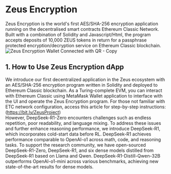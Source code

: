 # Zeus Encryption
Zeus Encryption is the world's first AES/SHA-256 encryption application running on the decentralised smart contracts Ethereum Classic Network. Built with a combination of Solidity and Javascript/Html, the program accepts deposits of 10,000 ZEUS tokens in return for a passphrase protected encryption/decryption service on Ethereum Classic blockchain. 
![Zeus Encryption Wallet Connected with QR - Copy](https://github.com/user-attachments/assets/a1eff94c-872f-4280-bbba-0714f97349dc)
<br>
## 1. How to Use Zeus Encryption dApp

We introduce our first decentralized application in the Zeus ecosystem with an AES/SHA-256 encryption program written in Solidity and deployed to Ethereum Classic blockchain. 
As a Turing-complete EVM, you can interact with Ethereum Classic using MetaMask Wallet application to interface with the UI and operate the Zeus Encryption program.
For those not familiar with ETC network configuration, access this article for step-by-step instructions: (https://bit.ly/ZeusProject)
<br>
However, DeepSeek-R1-Zero encounters challenges such as endless repetition, poor readability, and language mixing. To address these issues and further enhance reasoning performance,
we introduce DeepSeek-R1, which incorporates cold-start data before RL.
DeepSeek-R1 achieves performance comparable to OpenAI-o1 across math, code, and reasoning tasks. 
To support the research community, we have open-sourced DeepSeek-R1-Zero, DeepSeek-R1, and six dense models distilled from DeepSeek-R1 based on Llama and Qwen. DeepSeek-R1-Distill-Qwen-32B outperforms OpenAI-o1-mini across various benchmarks, achieving new state-of-the-art results for dense models.
